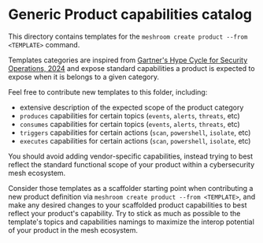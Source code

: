 # Generic Product capabilities catalog

This directory contains templates for the `meshroom create product --from <TEMPLATE>` command.

Templates categories are inspired from [Gartner's Hype Cycle for Security Operations, 2024](https://www.gartner.com/interactive/hc/5622491?ref=solrAll&refval=433161127)
and expose standard capabilities a product is expected to expose when it is belongs to a given category.

Feel free to contribute new templates to this folder, including:
* extensive description of the expected scope of the product category
* `produces` capabilities for certain topics (`events`, `alerts`, `threats`, etc)
* `consumes` capabilities for certain topics (`events`, `alerts`, `threats`, etc)
* `triggers` capabilities for certain actions (`scan`, `powershell`, `isolate`, etc)
* `executes` capabilities for certain actions (`scan`, `powershell`, `isolate`, etc)

You should avoid adding vendor-specific capabilities, instead trying to best reflect the standard functional scope of your product within a cybersecurity mesh ecosystem.

Consider those templates as a scaffolder starting point when contributing a new product definition via `meshroom create product --from <TEMPLATE>`, and make any desired changes to your scaffolded product capabilities to best reflect your product's capability. Try to stick as much as possible to the template's topics and capabilities namings to maximize the interop potential of your product in the mesh ecosystem.